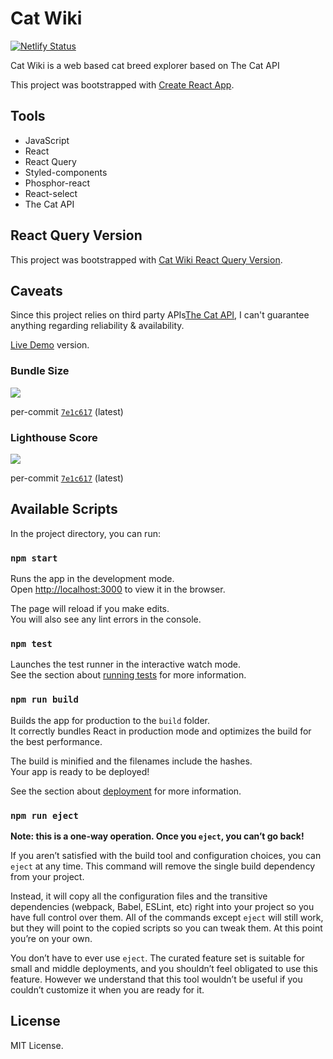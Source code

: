 # Cat Wiki 

[![Netlify Status](https://api.netlify.com/api/v1/badges/a594a016-ce17-4c80-86a2-482b0a9c18ee/deploy-status)](https://app.netlify.com/sites/cat-breed/deploys)

Cat Wiki is a web based cat breed explorer based on The Cat API

This project was bootstrapped with [Create React App](https://github.com/facebook/create-react-app).

## Tools
- JavaScript
- React
- React Query
- Styled-components
- Phosphor-react
- React-select
- The Cat API

## React Query Version
This project was bootstrapped with [Cat Wiki React Query Version](https://github.com/mfaridzia/cat-breed/tree/cat-wiki-rq).

## Caveats

Since this project relies on third party APIs[The Cat API](https://thecatapi.com/), I can't guarantee anything regarding reliability & availability.

[Live Demo](http://cat-breed.netlify.app/) version.

### Bundle Size

![](https://i.imgur.com/JrDbA9o.png)

per-commit [`7e1c617`](https://github.com/mfaridzia/cat-breed/commit/7e1c617bd472b7d00208db19fc0013d095736831) (latest)

### Lighthouse Score

![](https://i.imgur.com/u0nng5r.png)

per-commit [`7e1c617`](https://github.com/mfaridzia/cat-breed/commit/7e1c617bd472b7d00208db19fc0013d095736831) (latest)


## Available Scripts

In the project directory, you can run:

### `npm start`

Runs the app in the development mode.\
Open [http://localhost:3000](http://localhost:3000) to view it in the browser.

The page will reload if you make edits.\
You will also see any lint errors in the console.

### `npm test`

Launches the test runner in the interactive watch mode.\
See the section about [running tests](https://facebook.github.io/create-react-app/docs/running-tests) for more information.

### `npm run build`

Builds the app for production to the `build` folder.\
It correctly bundles React in production mode and optimizes the build for the best performance.

The build is minified and the filenames include the hashes.\
Your app is ready to be deployed!

See the section about [deployment](https://facebook.github.io/create-react-app/docs/deployment) for more information.

### `npm run eject`

**Note: this is a one-way operation. Once you `eject`, you can’t go back!**

If you aren’t satisfied with the build tool and configuration choices, you can `eject` at any time. This command will remove the single build dependency from your project.

Instead, it will copy all the configuration files and the transitive dependencies (webpack, Babel, ESLint, etc) right into your project so you have full control over them. All of the commands except `eject` will still work, but they will point to the copied scripts so you can tweak them. At this point you’re on your own.

You don’t have to ever use `eject`. The curated feature set is suitable for small and middle deployments, and you shouldn’t feel obligated to use this feature. However we understand that this tool wouldn’t be useful if you couldn’t customize it when you are ready for it.

## License

MIT License.
